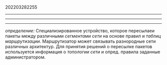202203282255
***

***

***
*определение:*
Специализированное устройство, которое пересылаеи пакеты между различными *сегментами сети* на основе правил и *таблиц маршрутизации*.
Маршрутизатор может связывать разнородные сети различных архитектур.
Для принятия решений о пересылке пакетов используется информация о *топологии сети* и опред. правила заданные администратором.

